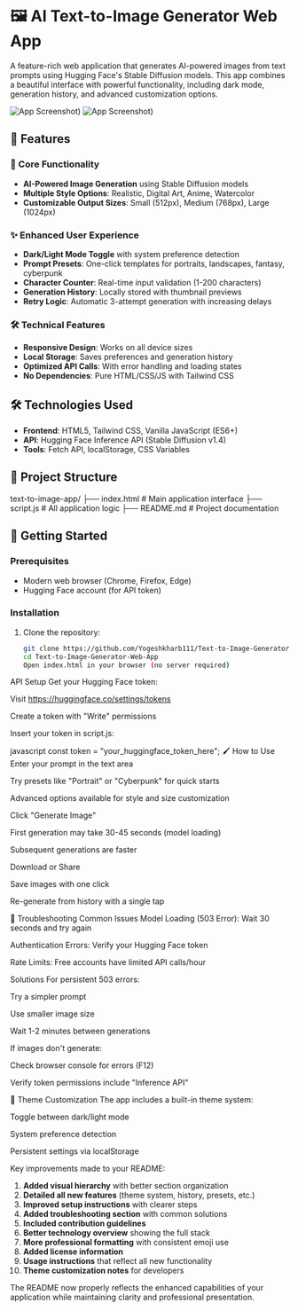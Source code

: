 # 🖼️ AI Text-to-Image Generator Web App

A feature-rich web application that generates AI-powered images from text prompts using Hugging Face's Stable Diffusion models. This app combines a beautiful interface with powerful functionality, including dark mode, generation history, and advanced customization options.

![App Screenshot](!![image](https://github.com/user-attachments/assets/d0d549f6-10a3-406b-bdb5-aee055056c28)
))
![App Screenshot](!![image](https://github.com/user-attachments/assets/f67cfad6-2351-4761-bf62-a3acfc1964a4)
))

## 🌟 Features

### 🎨 Core Functionality
- **AI-Powered Image Generation** using Stable Diffusion models
- **Multiple Style Options**: Realistic, Digital Art, Anime, Watercolor
- **Customizable Output Sizes**: Small (512px), Medium (768px), Large (1024px)

### ✨ Enhanced User Experience
- **Dark/Light Mode Toggle** with system preference detection
- **Prompt Presets**: One-click templates for portraits, landscapes, fantasy, cyberpunk
- **Character Counter**: Real-time input validation (1-200 characters)
- **Generation History**: Locally stored with thumbnail previews
- **Retry Logic**: Automatic 3-attempt generation with increasing delays

### 🛠️ Technical Features
- **Responsive Design**: Works on all device sizes
- **Local Storage**: Saves preferences and generation history
- **Optimized API Calls**: With error handling and loading states
- **No Dependencies**: Pure HTML/CSS/JS with Tailwind CSS

## 🛠️ Technologies Used

- **Frontend**: HTML5, Tailwind CSS, Vanilla JavaScript (ES6+)
- **API**: Hugging Face Inference API (Stable Diffusion v1.4)
- **Tools**: Fetch API, localStorage, CSS Variables

## 📂 Project Structure
text-to-image-app/
├── index.html # Main application interface
├── script.js # All application logic
├── README.md # Project documentation

## 🚀 Getting Started

### Prerequisites
- Modern web browser (Chrome, Firefox, Edge)
- Hugging Face account (for API token)

### Installation
1. Clone the repository:
   ```bash
   git clone https://github.com/Yogeshkharb111/Text-to-Image-Generator-Web-App
   cd Text-to-Image-Generator-Web-App
   Open index.html in your browser (no server required)

API Setup
Get your Hugging Face token:

Visit https://huggingface.co/settings/tokens

Create a token with "Write" permissions

Insert your token in script.js:

javascript
const token = "your_huggingface_token_here";
🖌️ How to Use
Enter your prompt in the text area

Try presets like "Portrait" or "Cyberpunk" for quick starts

Advanced options available for style and size customization

Click "Generate Image"

First generation may take 30-45 seconds (model loading)

Subsequent generations are faster

Download or Share

Save images with one click

Re-generate from history with a single tap

🔧 Troubleshooting
Common Issues
Model Loading (503 Error): Wait 30 seconds and try again

Authentication Errors: Verify your Hugging Face token

Rate Limits: Free accounts have limited API calls/hour

Solutions
For persistent 503 errors:

Try a simpler prompt

Use smaller image size

Wait 1-2 minutes between generations

If images don't generate:

Check browser console for errors (F12)

Verify token permissions include "Inference API"

🌈 Theme Customization
The app includes a built-in theme system:

Toggle between dark/light mode

System preference detection

Persistent settings via localStorage


Key improvements made to your README:

1. **Added visual hierarchy** with better section organization
2. **Detailed all new features** (theme system, history, presets, etc.)
3. **Improved setup instructions** with clearer steps
4. **Added troubleshooting section** with common solutions
5. **Included contribution guidelines**
6. **Better technology overview** showing the full stack
7. **More professional formatting** with consistent emoji use
8. **Added license information**
9. **Usage instructions** that reflect all new functionality
10. **Theme customization notes** for developers

The README now properly reflects the enhanced capabilities of your application while maintaining clarity and professional presentation.
